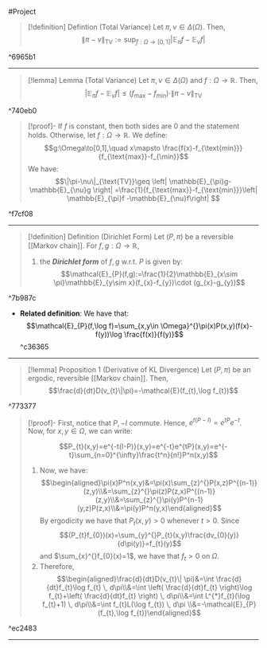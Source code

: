 #Project 

> [!definition] Defintion (Total Variance)
> Let $\pi,\nu\in \Delta(\Omega)$. Then, $$\|\pi-\nu\|_{\text{TV}}:=\sup_{f:\Omega \to[0,1]}\left| \mathbb{E}_{\pi}f-\mathbb{E}_{\nu}f \right| $$

^6965b1

---

> [!lemma] Lemma (Total Variance)
> Let $\pi,\nu\in \Delta(\Omega)$ and $f:\Omega\to \mathbb{R}$. Then, $$\left| \mathbb{E}_{\pi}f-\mathbb{E}_{\nu}f \right| \leq (f_{\max}-f_{\min})\cdot  \|\pi-\nu\|_{\text{TV}}$$

^740eb0

> [!proof]-
> If $f$ is constant, then both sides are 0 and the statement holds. 
> Otherwise, let $f:\Omega\to \mathbb{R}$. We define: $$g:\Omega\to[0,1],\quad x\mapsto \frac{f(x)-f_{\text{min}}}{f_{\text{max}}-f_{\min}}$$
> We have: $$\|\pi-\nu\|_{\text{TV}}\geq  \left| \mathbb{E}_{\pi}g-\mathbb{E}_{\nu}g \right| =\frac{1}{f_{\text{max}}-f_{\text{min}}}\left| \mathbb{E}_{\pi}f -\mathbb{E}_{\nu}f\right| $$

^f7cf08

---
> [!definition] Definition (Dirichlet Form)
> Let $(P,\pi)$ be a reversible [[Markov chain]]. For $f,g:\Omega\to \mathbb{R}$, 
> 1. the ***Dirichlet form*** of $f,g$ w.r.t. $P$ is given by: $$\mathcal{E}_{P}(f,g):=\frac{1}{2}\mathbb{E}_{x\sim \pi}\mathbb{E}_{y\sim x}(f_{x}-f_{y})\cdot (g_{x}-g_{y})$$

^7b987c

- **Related definition**: We have that:
  $$\mathcal{E}_{P}(f,\log f)=\sum_{x,y\in \Omega}^{}\pi(x)P(x,y)(f(x)-f(y))\log \frac{f(x)}{f(y)}$$ ^c36365

---
> [!lemma] Proposition 1 (Derivative of KL Divergence)
> Let $(P,\pi)$ be an ergodic, reversible [[Markov chain]]. Then, $$\frac{d}{dt}D(v_{t}\|\pi)=-\mathcal{E}(f_{t},\log f_{t})$$

^773377

> [!proof]-
> First, notice that $P,-I$ commute. Hence,  $e^{t(P-I)}=e^{tP}e^{-t}$. Now, for $x,y\in \Omega$, we can write:
> 
> $$P_{t}(x,y)=e^{-t(I-P)}(x,y)=e^{-t}e^{tP}(x,y)=e^{-t}\sum_{n=0}^{\infty}\frac{t^n}{n!}P^n(x,y)$$
> 1. Now, we have: $$\begin{aligned}\pi(x)P^n(x,y)&=\pi(x)\sum_{z}^{}P(x,z)P^{(n-1)}(z,y)\\&=\sum_{z}^{}\pi(z)P(z,x)P^{(n-1)}(z,y)\\&=\sum_{z}^{}\pi(y)P^{n-1}(y,z)P(z,x)\\&=\pi(y)P^n(y,x)\end{aligned}$$By ergodicity we have that $P_{t}(x,y)>0$ whenever $t>0$. Since $$(P_{t}f_{0})(x)=\sum_{y}^{}P_{t}(x,y)\frac{dv_{0}(y)}{d\pi(y)}=f_{t}(y)$$and $\sum_{x}^{}f_{0}(x)=1$, we have that $f_{t}>0$ on $\Omega$.
> 2. Therefore, $$\begin{aligned}\frac{d}{dt}D(v_{t}\| \pi)&=\int \frac{d}{dt}f_{t}\log f_{t}  \, d\pi\\&=\int  \left( \frac{d}{dt}f_{t} \right)\log f_{t}+\left( \frac{d}{dt}f_{t} \right)  \, d\pi\\&=\int  L^{*}f_{t}(\log f_{t}+1) \, d\pi\\&=\int  f_{t}L(\log f_{t}) \, d\pi \\&=-\mathcal{E}_{P}(f_{t},\log f_{t})\end{aligned}$$

^ec2483

---
